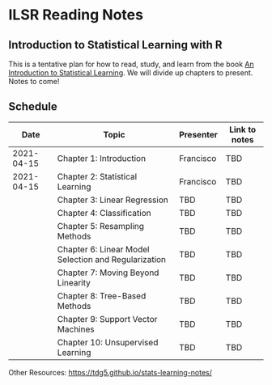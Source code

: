 # ILSR Reading Notes

## Introduction to Statistical Learning with R

This is a tentative plan for how to read, study, and learn from the book [An Introduction to Statistical Learning](https://www.statlearning.com/). We will divide up chapters to present. Notes to come!


## Schedule


|Date   |   Topic| Presenter| Link to notes
|---|---|---|---|
| 2021-04-15   |   Chapter 1: Introduction| Francisco | TBD |
| 2021-04-15  |   Chapter 2: Statistical Learning| Francisco |TBD |
|   |   Chapter 3: Linear Regression| TBD | TBD |
|   |   Chapter 4: Classification| TBD | TBD |
|   |   Chapter 5: Resampling Methods| TBD |  TBD |
|   | Chapter 6: Linear Model Selection and Regularization| TBD | TBD |
|   | Chapter 7: Moving Beyond Linearity| TBD | TBD |
|   | Chapter 8: Tree-Based Methods|  TBD | TBD |
|   | Chapter 9: Support Vector Machines| TBD | TBD |
|   | Chapter 10: Unsupervised Learning| TBD | TBD |


Other Resources:
https://tdg5.github.io/stats-learning-notes/  
